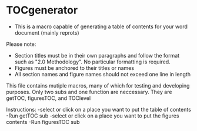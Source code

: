 # TOCgenerator

- This is a macro capable of generating a table of contents for your word document (mainly reprots)

Please note: 
- Section titles must be in their own paragraphs and follow the format such as "2.0 Methodology". No particular formatting is required.
- Figures must be anchored to their titles or names
- All section names and figure names should not exceed one line in length

This file contains mutiple macros, many of which for testing and developing purposes. Only two subs and one function are neccessary. They are getTOC, figuresTOC, and TOClevel

Instructions:
-select or click on a place you want to put the table of contents 
-Run getTOC sub
-select or click on a place you want to put the figures contents
-Run figuresTOC sub

